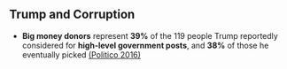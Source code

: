 ## Trump and Corruption

*   **Big money donors** represent **39%** of the 119 people Trump reportedly considered for **high-level government posts**, and **38%** of those he eventually picked [(Politico 2016)](https://www.politico.com/story/2016/12/donald-trump-donors-rewards-232974) 
